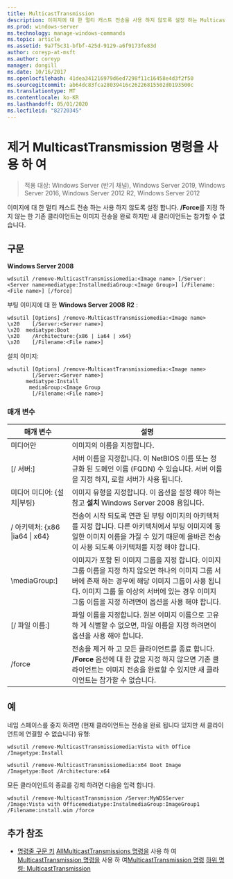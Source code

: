 ```yaml
---
title: MulticastTransmission
description: 이미지에 대 한 멀티 캐스트 전송을 사용 하지 않도록 설정 하는 MulticastTransmission에 대 한 참조 항목입니다.
ms.prod: windows-server
ms.technology: manage-windows-commands
ms.topic: article
ms.assetid: 9a7f5c31-bfbf-425d-9129-a6f9173fe83d
author: coreyp-at-msft
ms.author: coreyp
manager: dongill
ms.date: 10/16/2017
ms.openlocfilehash: 41dea341216979d6ed7298f11c16458e4d3f2f50
ms.sourcegitcommit: ab64dc83fca28039416c26226815502d0193500c
ms.translationtype: MT
ms.contentlocale: ko-KR
ms.lasthandoff: 05/01/2020
ms.locfileid: "82720345"
---
```

# <a name="using-the-remove-multicasttransmission-command"></a>제거 MulticastTransmission 명령을 사용 하 여

> 적용 대상: Windows Server (반기 채널), Windows Server 2019, Windows Server 2016, Windows Server 2012 R2, Windows Server 2012

이미지에 대 한 멀티 캐스트 전송 하는 사용 하지 않도록 설정 합니다. **/Force**를 지정 하지 않는 한 기존 클라이언트는 이미지 전송을 완료 하지만 새 클라이언트는 참가할 수 없습니다.

## <a name="syntax"></a>구문
**Windows Server 2008**
```
wdsutil /remove-MulticastTransmissiomedia:<Image name> [/Server:<Server name>mediatype:InstallmediaGroup:<Image Group>] [/Filename:<File name>] [/force]
```
부팅 이미지에 대 한 **Windows Server 2008 R2** :
```
wdsutil [Options] /remove-MulticastTransmissiomedia:<Image name>
\x20    [/Server:<Server name>]
\x20  mediatype:Boot
\x20    /Architecture:{x86 | ia64 | x64}
\x20    [/Filename:<File name>]
```
설치 이미지:
```
wdsutil [Options] /remove-MulticastTransmissiomedia:<Image name>
        [/Server:<Server name>]
      mediatype:Install
       mediaGroup:<Image Group
        [/Filename:<File name>]
```
### <a name="parameters"></a>매개 변수
|매개 변수|설명|
|-------|--------|
미디어만<Image name>|이미지의 이름을 지정합니다.|
|[/ 서버:<Server name>]|서버 이름을 지정합니다. 이 NetBIOS 이름 또는 정규화 된 도메인 이름 (FQDN) 수 있습니다. 서버 이름을 지정 하지, 로컬 서버가 사용 됩니다.|
미디어 미디어: {설치&#124;부팅}|이미지 유형을 지정합니다. 이 옵션을 설정 해야 하는 참고 **설치** Windows Server 2008 용입니다.|
|/ 아키텍처: {x86 &#124;ia64 &#124; x64}|전송이 시작 되도록 연관 된 부팅 이미지의 아키텍처를 지정 합니다. 다른 아키텍처에서 부팅 이미지에 동일한 이미지 이름을 가질 수 있기 때문에 올바른 전송이 사용 되도록 아키텍처를 지정 해야 합니다.|
|\mediaGroup:<Image group name>]|이미지가 포함 된 이미지 그룹을 지정 합니다. 이미지 그룹 이름을 지정 하지 않으면 하나의 이미지 그룹 서버에 존재 하는 경우에 해당 이미지 그룹이 사용 됩니다. 이미지 그룹 둘 이상의 서버에 있는 경우 이미지 그룹 이름을 지정 하려면이 옵션을 사용 해야 합니다.|
|[/ 파일 이름:<File name>]|파일 이름을 지정합니다. 원본 이미지 이름으로 고유 하 게 식별할 수 없으면, 파일 이름을 지정 하려면이 옵션을 사용 해야 합니다.|
|/force|전송을 제거 하 고 모든 클라이언트를 종료 합니다. **/Force** 옵션에 대 한 값을 지정 하지 않으면 기존 클라이언트는 이미지 전송을 완료할 수 있지만 새 클라이언트는 참가할 수 없습니다.|
## <a name="examples"></a>예
네임 스페이스를 중지 하려면 (현재 클라이언트는 전송을 완료 됩니다 있지만 새 클라이언트에 연결할 수 없습니다) 유형:
```
wdsutil /remove-MulticastTransmissiomedia:Vista with Office
/Imagetype:Install
```
```
wdsutil /remove-MulticastTransmissiomedia:x64 Boot Image
/Imagetype:Boot /Architecture:x64
```
모든 클라이언트의 종료를 강제 하려면 다음을 입력 합니다.
```
wdsutil /remove-MulticastTransmission /Server:MyWDSServer
/Image:Vista with Officemediatype:InstalmediaGroup:ImageGroup1
/Filename:install.wim /force
```
## <a name="additional-references"></a>추가 참조
- [명령줄 구문 키](command-line-syntax-key.md)
[AllMulticastTransmissions 명령을](using-the-get-allmulticasttransmissions-command.md)
사용 하 여[MulticastTransmission 명령을](using-the-get-multicasttransmission-command.md)
사용 하 여[MulticastTransmission 명령](using-the-new-multicasttransmission-command.md)
[하위 명령: MulticastTransmission](subcommand-start-multicasttransmission.md)
